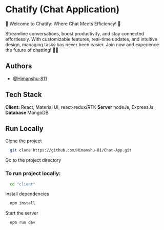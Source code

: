 # Chatify (Chat Application)

🚀 Welcome to Chatify: Where Chat Meets Efficiency! 💬

Streamline conversations, boost productivity, and stay connected effortlessly. With customizable features, real-time updates, and intuitive design, managing tasks has never been easier. Join now and experience the future of chatting! 📱✨

## Authors

- [@Himanshu-811](https://github.com/Himanshu-81)


## Tech Stack

**Client:** React, Material UI, react-redux/RTK
**Server** nodeJs, ExpressJs
**Database** MongoDB



## Run Locally

Clone the project

```bash
  git clone https://github.com/Himanshu-81/Chat-App.git
```

Go to the project directory 

### To run project locally:

```bash
  cd "client"
```

Install dependencies

```bash
  npm install
```

Start the server

```bash
  npm run dev
```
